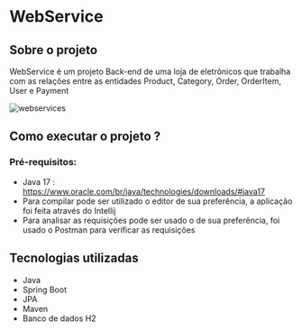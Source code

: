 # WebService

## Sobre o projeto
WebService é um projeto Back-end de uma loja de eletrônicos que trabalha com as relações entre as entidades Product, Category, Order, OrderItem, User e Payment 

![webservices](https://github.com/arthurccamargo/WebServices/assets/118135851/d8b4c8fb-6863-4c76-bf1c-cd193e2e055d)

## Como executar o projeto ?
### Pré-requisitos:
* Java 17 : https://www.oracle.com/br/java/technologies/downloads/#java17
* Para compilar pode ser utilizado o editor de sua preferência, a aplicação foi feita através do Intellij
* Para analisar as requisições pode ser usado o de sua preferência, foi usado o Postman para verificar as requisições

## Tecnologias utilizadas
* Java
* Spring Boot
* JPA
* Maven
* Banco de dados H2 

